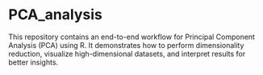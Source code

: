 # PCA_analysis
This repository contains an end-to-end workflow for Principal Component Analysis (PCA) using R. It demonstrates how to perform dimensionality reduction, visualize high-dimensional datasets, and interpret results for better insights.
